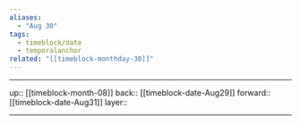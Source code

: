 ```yaml
---
aliases:
  - "Aug 30"
tags:
  - timeblock/date
  - temporalanchor
related: "[[timeblock-monthday-30]]"
---
```




***

up:: [[timeblock-month-08]]
back:: [[timeblock-date-Aug29]]
forward:: [[timeblock-date-Aug31]]
layer:: 

***
